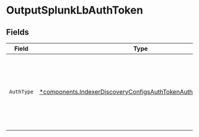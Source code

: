 # OutputSplunkLbAuthToken


## Fields

| Field                                                                                                                                               | Type                                                                                                                                                | Required                                                                                                                                            | Description                                                                                                                                         |
| --------------------------------------------------------------------------------------------------------------------------------------------------- | --------------------------------------------------------------------------------------------------------------------------------------------------- | --------------------------------------------------------------------------------------------------------------------------------------------------- | --------------------------------------------------------------------------------------------------------------------------------------------------- |
| `AuthType`                                                                                                                                          | [*components.IndexerDiscoveryConfigsAuthTokenAuthenticationMethod](../../models/components/indexerdiscoveryconfigsauthtokenauthenticationmethod.md) | :heavy_minus_sign:                                                                                                                                  | Select Manual to enter an auth token directly, or select Secret to use a text secret to authenticate                                                |